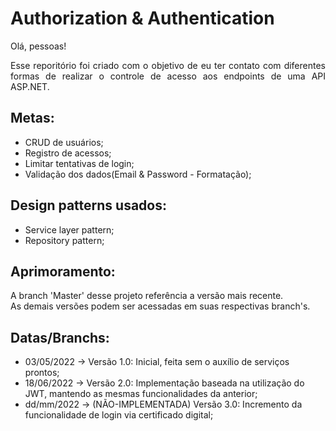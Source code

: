 # Authorization & Authentication

<div align="justify"> 
  Olá, pessoas!

  Esse reporitório foi criado com o objetivo de eu ter contato com diferentes formas de realizar o controle de acesso aos endpoints de uma API ASP.NET. 
</div> 

## Metas:
- CRUD de usuários;
- Registro de acessos;
- Limitar tentativas de login;
- Validação dos dados(Email & Password - Formatação);

## Design patterns usados:
- <a hrf="https://en.wikipedia.org/wiki/Service_layer_pattern">Service layer pattern;</a>
- <a hrf="https://deviq.com/design-patterns/repository-pattern">Repository pattern;</a>

## Aprimoramento:
<div align="justify"> 
A branch 'Master' desse projeto referência a versão mais recente. </br>
As demais versões podem ser acessadas em suas respectivas branch's.
</div> 

## Datas/Branchs:
- 03/05/2022 -> Versão 1.0: Inicial, feita sem o auxílio de serviços prontos;
- 18/06/2022 -> Versão 2.0: Implementação baseada na utilização do JWT, mantendo as mesmas funcionalidades da anterior;
- dd/mm/2022 -> (NÃO-IMPLEMENTADA) Versão 3.0: Incremento da funcionalidade de login via certificado digital;
